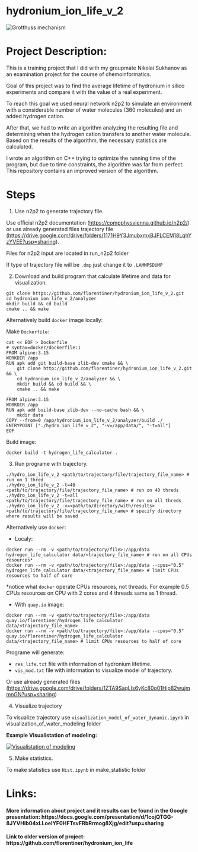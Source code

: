 # hydronium_ion_life_v_2

![Grotthuss mechanism](https://upload.wikimedia.org/wikipedia/commons/d/d3/Proton_Zundel.gif)

# Project Description:

This is a training project that I did with my groupmate Nikolai Sukhanov as an examination project for the course of chemoinformatics.

Goal of this project was to find the average lifetime of hydronium in silico experiments and compare it with the value of a real experiment. 

To reach this goal we used neural network n2p2 to simulate an environment with a considerable number of water molecules (360 molecules) and an added hydrogen cation.

After that, we had to write an algorithm analyzing the resulting file and determining when the hydrogen cation transfers to another water molecule. Based on the results of the algorithm, the necessary statistics are calculated. 

I wrote an algorithm on C++ trying to optimize the running time of the program, but due to time constraints, the algorithm was far from perfect. This repository contains an improved version of the algorithm.

# Steps

1. Use n2p2 to generate trajectory file. 

Use official n2p2 documentation (https://compphysvienna.github.io/n2p2/) or use already generated files trajectory file (https://drive.google.com/drive/folders/1171H9Y3JmubxmxBJFLCEM18LqhYzYVEE?usp=sharing).

Files for n2p2 input are located in run_n2p2 folder

If type of trajectory file will be ```.dmp``` just change it to ```.LAMMPSDUMP```

2. Download and build program that calculate lifetime and data for visualization.

```
git clone https://github.com/florentiner/hydronium_ion_life_v_2.git
cd hydronium_ion_life_v_2/analyzer
mkdir build && cd build
cmake .. && make
```

Alternatively build ```docker``` image locally:

Make ```Dockerfile```:

```
cat << EOF > Dockerfile  
# syntax=docker/dockerfile:1
FROM alpine:3.15
WORKDIR /app
RUN apk add git build-base zlib-dev cmake && \
    git clone http://github.com/florentiner/hydronium_ion_life_v_2.git && \
    cd hydronium_ion_life_v_2/analyzer && \
    mkdir build && cd build && \
    cmake .. && make

FROM alpine:3.15
WORKDIR /app 
RUN apk add build-base zlib-dev --no-cache bash && \
    mkdir data
COPY --from=0 /app/hydronium_ion_life_v_2/analyzer/build ./
ENTRYPOINT ["./hydro_ion_life_v_2", "-v=/app/data/", "-t=all"]
EOF
```

Build image:

```
docker build -t hydrogen_life_calculator .
```


3. Run programe with trajectory.

```
./hydro_ion_life_v_2 <path/to/trajectory/file/trajectory_file_name> # run on 1 thred
./hydro_ion_life_v_2 -t=40 <path/to/trajectory/file/trajectory_file_name> # run on 40 threds
./hydro_ion_life_v_2 -t=all <path/to/trajectory/file/trajectory_file_name> # run on all threds
./hydro_ion_life_v_2 -v=<path/to/directory/with/results> <path/to/trajectory/file/trajectory_file_name> # specify directory where results will be saved
```

Alternatively use ```docker```:

 * Localy:

```
docker run --rm -v <path/to/trajectory/file>:/app/data hydrogen_life_calculator data/<trajectory_file_name> # run on all CPUs resources*
docker run --rm -v <path/to/trajectory/file>:/app/data --cpus="0.5" hydrogen_life_calculator data/<trajectory_file_name> # limit CPUs resources to half of core
```
*notice what ```docker``` operate CPUs resources, not threads. For example 0.5 CPUs resources on CPU with 2 cores and 4 threads same as 1 thread.

 * With ```quay.io``` image:

```
docker run --rm -v <path/to/trajectory/file>:/app/data quay.io/florentiner/hydrogen_life_calculator data/<trajectory_file_name>
docker run --rm -v <path/to/trajectory/file>:/app/data --cpus="0.5" quay.io/florentiner/hydrogen_life_calculator data/<trajectory_file_name> # limit CPUs resources to half of core
```

Programe will generate:

* ```res_life.txt``` file with information of hydronium lifetime.
* ```vis_mod.txt``` file with information to visualize model of trajectory.

Or use already generated files (https://drive.google.com/drive/folders/1ZTA9SaqLIs6yKc80o01Hip82wujmmnGN?usp=sharing)

4. Visualize trajectory

To visualize trajectory use ```visualization_model_of_water_dynamic.ipynb``` in visualization_of_water_modeling folder

**Example Visualistation of modeling:**

[![Visualistation of modeling](https://img.youtube.com/vi/L8atFMG-Ka0/0.jpg)](https://youtu.be/L8atFMG-Ka0)

5. Make statistics.

To make statistics use ```Hist.ipynb``` in make_statistic folder

# Links:

<h4> More information about project and it results can be found in the Google presentation: https://docs.google.com/presentation/d/1cojQTGG-8JYVHib04xLLoeiYF0HFTsvFRbRrmog8Xjg/edit?usp=sharing </h4>

<h4> Link to older version of project: https://github.com/florentiner/hydronium_ion_life </h4>
